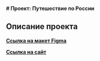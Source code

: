 **# Проект: Путешествие по России**

## Описание проекта




[**Ссылка на макет Figma**](https://www.figma.com/file/5S2WSbEFL6awjVWJ0NWL8Q/Sprint-3_-Russia-_-desktop-mobile?node-id=28503%3A0)


[**Ссылка на сайт**](https://anniefarafonova.github.io/russian-travel/)


